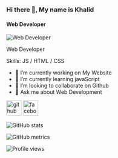 ### Hi there 👋, My name is Khalid 
#### Web Developer
![Web Developer](https://scontent.fdac24-1.fna.fbcdn.net/v/t39.30808-6/320839818_1248578769407372_3232995478372858826_n.jpg?_nc_cat=102&ccb=1-7&_nc_sid=174925&_nc_ohc=jBtTBhbHREkAX_Zb7Sa&_nc_ht=scontent.fdac24-1.fna&oh=00_AfALQpe2yIePiIEJZG2sbcPFGyxOMeuJTpYN-WJI0VcAOw&oe=64D21DAC)

Web Developer

Skills:  JS / HTML / CSS

- 🔭 I’m currently working on My Website 
- 🌱 I’m currently learning javaScript 
- 👯 I’m looking to collaborate on Github 
- 💬 Ask me about Web Development 


[<img src='https://cdn.jsdelivr.net/npm/simple-icons@3.0.1/icons/github.svg' alt='github' height='40'>](https://github.com/khalid4290)  [<img src='https://cdn.jsdelivr.net/npm/simple-icons@3.0.1/icons/facebook.svg' alt='facebook' height='40'>](https://www.facebook.com/nispapharami1)  

![GitHub stats](https://github-readme-stats.vercel.app/api?username=khalid4290&show_icons=true)  

![GitHub metrics](https://metrics.lecoq.io/khalid4290)  

![Profile views](https://gpvc.arturio.dev/khalid4290)  
